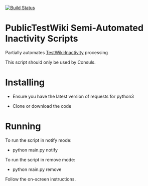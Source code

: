 [![Build Status](https://travis-ci.org/RhinosF1/PublicTestWiki-Inactive-Auto.svg?branch=master)](https://travis-ci.org/RhinosF1/PublicTestWiki-Inactive-Auto)
# PublicTestWiki Semi-Automated Inactivity Scripts
Partially automates [TestWiki:Inactivity](https://publictestwiki.com/wiki/TestWiki:Inactivity) processing

This script should only be used by Consuls.

# Installing

 - Ensure you have the latest version of requests for python3

 - Clone or download the code

# Running

To run the script in notify mode:
 - python main.py notify

To run the script in remove mode:
 - python main.py remove

Follow the on-screen instructions.
